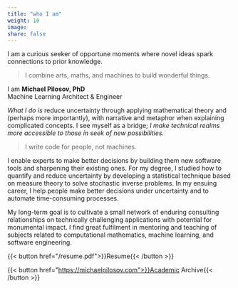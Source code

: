 ```yaml
---
title: "who I am"
weight: 10
image:
share: false
---
```


I am a curious seeker of opportune moments where novel ideas spark connections to prior knowledge.

> I combine arts, maths, and machines to build wonderful things.

I am **Michael Pilosov, PhD**  
Machine Learning Architect & Engineer

_What I do is_ reduce uncertainty through applying mathematical theory and (perhaps more importantly), with narrative and metaphor when explaining complicated concepts.
I see myself as a bridge; _I make technical realms more accessible to those in seek of new possibilities._

> I write code for people, not machines.

I enable experts to make better decisions by building them new software tools and sharpening their existing ones.
For my degree, I studied how to quantify and reduce uncertainty by developing a statistical technique based on measure theory to solve stochastic inverse problems.
In my ensuing career, I help people make better decisions under uncertainty and to automate time-consuming processes.

My long-term goal is to cultivate a small network of enduring consulting relationships on technically challenging applications with potential for monumental impact.
I find great fulfilment in mentoring and teaching of subjects related to computational mathematics, machine learning, and software engineering.


{{< button href="/resume.pdf">}}Resume{{< /button >}}

{{< button href="https://michaelpilosov.com">}}Academic Archive{{< /button >}}

